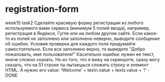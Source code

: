 # registration-form
week15 task2
Сделайте красивую форму регистрации из любого используемого вами сервиса (минимум 5 полей ввода), например, регистрация в Яндексе, Гугле или на любом другом сайте. Если какое-то из полей не заполнено или заполнено неверно, выводите сообщение об ошибке. Условия проверки для каждого поля придумайте самостоятельно. Если все заполнено верно, то выведите "Добро пожаловать, имя пользователя!"
Касательно ошибки: нужен ее текст, иначе сложно сказать. Но из того, что я вижу на скриншоте, сразу могу сказать, что на 51 строке ты пытаешься сложить строку и элемент HTML. А нужно его value: ‘Welcome’ + textn.value + texts.value + ‘!’ - DONE
